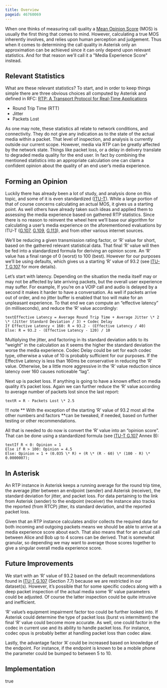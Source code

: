 ```yaml
---
title: Overview
pageid: 46760069
---
```




When one thinks of measuring call quality a [Mean Opinion Score](https://en.wikipedia.org/wiki/Mean_opinion_score) (MOS) is usually the first thing that comes to mind. However, calculating a true MOS inherently involves, and relies upon human perception and judgement. Thus when it comes to determining the call quality in Asterisk only an approximation can be achieved since it can only depend upon relevant statistics. And for that reason we'll call it a "Media Experience Score" instead.

Relevant Statistics
-------------------

What are these relevant statistics? To start, and in order to keep things simple there are three obvious choices all computed by Asterisk and defined in RFC: [RTP: A Transport Protocol for Real-Time Applications](https://www.rfc-editor.org/rfc/rfc3550#section-6.4.1)

* Round Trip Time (RTT)
* Jitter
* Packets Lost

As one may note, these statistics all relate to network conditions, and connectivity. They do not give any indication as to the state of the actual media within a packet. That level of inspection, and analysis is currently outside our current scope. However, media via RTP can be greatly affected by the network state. Things like packet loss, or a delay in delivery translate to degraded media quality for the end user. In fact by combining the mentioned statistics into an appropriate calculation one can claim a confident opinion about the quality of an end user’s media experience.

Forming an Opinion
------------------

Luckily there has already been a lot of study, and analysis done on this topic, and some of it is even standardized ([ITU-T](https://www.itu.int/en/ITU-T/)). While a large portion of that of course concerns calculating an actual MOS, it gives us a starting point. As well others have already taken such ideas and applied them to assessing the media experience based on gathered RTP statistics. Since there is no reason to reinvent the wheel here we’ll base our algorithm for calculating a user’s media experience on the aforementioned evaluations by ITU-T ([G.107](https://www.itu.int/rec/T-REC-G.107), [G.109](https://www.itu.int/rec/T-REC-G.109), [G.113](https://www.itu.int/rec/T-REC-G.113)), and from other various internet sources.

We’ll be reducing a given transmission rating factor, or ‘R’ value for short, based on the gathered relevant statistical data. That final ‘R’ value will then be fed into a standardized formula for deriving an opinion score. An ‘R’ value has a final range of 0 (worst) to 100 (best). However for our purposes we’ll be using defaults, which gives us a starting ‘R’ value of 93.2 (see [ITU-T G.107](https://www.itu.int/rec/T-REC-G.107) for more details).

Let’s start with latency. Depending on the situation the media itself may or may not be affected by late arriving packets, but the overall user experience may suffer. For example, If you’re on a VOIP call and audio is delayed by a second it makes it harder to have a conversation. As well if packets arrive out of order, and no jitter buffer is enabled that too will make for an unpleasant experience. To that end we can compute an “effective latency” (in milliseconds), and reduce the ‘R’ value accordingly:

  

```
textEffective Latency = Average Round Trip Time + Average Jitter \* 2 \* (Jitter Standard Deviation / 3) + Codec Delay
If Effective Latency < 160: R = 93.2 - (Effective Latency / 40)
Else: R = 93.2 - (Effective Latency - 120) / 10

```

  


Multiplying the jitter, and factoring in its standard deviation adds to its “weight” in the calculation as it seems the higher the standard deviation the worse the media experience. Codec Delay could be set for each codec type, otherwise a value of 10 is probably sufficient for our purposes. If the Effective Latency is less than 160ms be conservative in reducing the ‘R’ value. Otherwise, be a little more aggressive in the ‘R’ value reduction since latency over 160 causes noticeable “lag”.

Next up is packet loss. If anything is going to have a known effect on media quality it’s packet loss. Again we can further reduce the ‘R’ value according to average number of packets lost since the last report:

```
textR = R - Packets Lost \* 2.5

```



!!! note **  With the exception of the starting ‘R’ value of 93.2 most all the other numbers and factors **can
    be tweaked, if needed, based on further testing or other recommendations.

      
[//]: # (end-note)



  


All that is needed to do now is convert the ‘R’ value into an “opinion score”. That can be done using a standardized formula (see [ITU-T G.107](https://www.itu.int/rec/T-REC-G.107) Annex B):

  

```
textIf R < 0: Opinion = 1
Else if R > 100: Opinion = 4.5
Else: Opinion = 1 + (0.035 \* R) + (R \* (R - 60) \* (100 - R) \* 0.0000007);

```

In Asterisk
-----------

An RTP instance in Asterisk keeps a running average for the round trip time, the average jitter between an endpoint (sender) and Asterisk (receiver), the standard deviation for jitter, and packet loss. For data pertaining to the link from Asterisk (sender) to the endpoint (receiver) the instance also tracks the reported (from RTCP) jitter, its standard deviation, and the reported packet loss.

Given that an RTP instance calculates and/or collects the required data for both incoming and outgoing packets means we should be able to arrive at a media experience score about each. That also means that for an actual call between Alice and Bob up to 4 scores can be derived. That is somewhat granular, so depending we may want to average those scores together to give a singular overall media experience score.

Future Improvements
-------------------

We start with an ‘R’ value of 93.2 based on the default recommendations found in [ITU-T G.107](https://www.itu.int/rec/T-REC-G.107) (Section 7.7) because we are restricted in our dataset(s). However, it’s possible that for some specific codecs along with a deep packet inspection of the actual media some ‘R’ value parameters could be adjusted. Of course the latter inspection could be quite intrusive and inefficient.

‘R’ value’s equipment impairment factor too could be further looked into. If Asterisk could determine the type of packet loss (burst vs intermittent) the final ‘R’ value could become more accurate. As well, one could factor in the codec in current use and its ability to handle packet loss. For instance, codec opus is probably better at handling packet loss than codec alaw.

Lastly, the advantage factor ‘A’ could be increased based on knowledge of the endpoint. For instance, if the endpoint is known to be a mobile phone the parameter could be bumped to between 5 to 10.

Implementation
--------------

true

  


  








